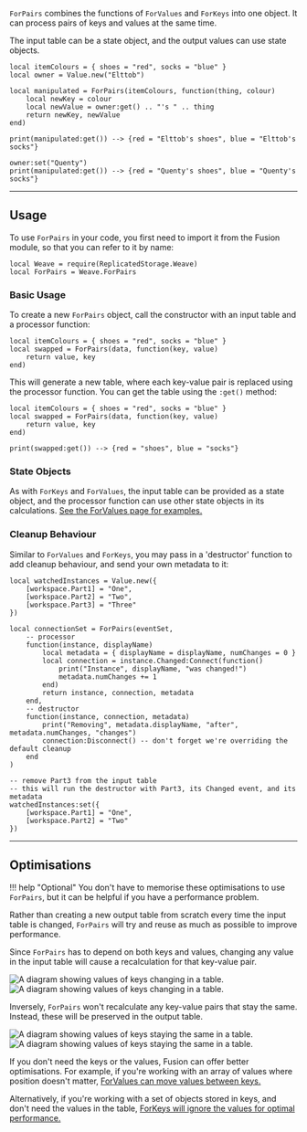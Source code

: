 `ForPairs` combines the functions of `ForValues` and `ForKeys` into one object.
It can process pairs of keys and values at the same time.

The input table can be a state object, and the output values can use state
objects.

```luau
local itemColours = { shoes = "red", socks = "blue" }
local owner = Value.new("Elttob")

local manipulated = ForPairs(itemColours, function(thing, colour)
	local newKey = colour
	local newValue = owner:get() .. "'s " .. thing
	return newKey, newValue
end)

print(manipulated:get()) --> {red = "Elttob's shoes", blue = "Elttob's socks"}

owner:set("Quenty")
print(manipulated:get()) --> {red = "Quenty's shoes", blue = "Quenty's socks"}
```

---

## Usage

To use `ForPairs` in your code, you first need to import it from the Fusion
module, so that you can refer to it by name:

```luau linenums="1"
local Weave = require(ReplicatedStorage.Weave)
local ForPairs = Weave.ForPairs
```

### Basic Usage

To create a new `ForPairs` object, call the constructor with an input table and
a processor function:

```luau
local itemColours = { shoes = "red", socks = "blue" }
local swapped = ForPairs(data, function(key, value)
	return value, key
end)
```

This will generate a new table, where each key-value pair is replaced using the
processor function. You can get the table using the `:get()` method:

```luau hl_lines="6"
local itemColours = { shoes = "red", socks = "blue" }
local swapped = ForPairs(data, function(key, value)
	return value, key
end)

print(swapped:get()) --> {red = "shoes", blue = "socks"}
```

### State Objects

As with `ForKeys` and `ForValues`, the input table can be provided as a state
object, and the processor function can use other state objects in its
calculations. [See the ForValues page for examples.](./forvalues.md#state-objects)

### Cleanup Behaviour

Similar to `ForValues` and `ForKeys`, you may pass in a 'destructor' function to
add cleanup behaviour, and send your own metadata to it:

```luau
local watchedInstances = Value.new({
	[workspace.Part1] = "One",
	[workspace.Part2] = "Two",
	[workspace.Part3] = "Three"
})

local connectionSet = ForPairs(eventSet,
	-- processor
	function(instance, displayName)
		local metadata = { displayName = displayName, numChanges = 0 }
		local connection = instance.Changed:Connect(function()
			print("Instance", displayName, "was changed!")
			metadata.numChanges += 1
		end)
		return instance, connection, metadata
	end,
	-- destructor
	function(instance, connection, metadata)
		print("Removing", metadata.displayName, "after", metadata.numChanges, "changes")
		connection:Disconnect() -- don't forget we're overriding the default cleanup
	end
)

-- remove Part3 from the input table
-- this will run the destructor with Part3, its Changed event, and its metadata
watchedInstances:set({
	[workspace.Part1] = "One",
	[workspace.Part2] = "Two"
})
```

---

## Optimisations

!!! help "Optional"
You don't have to memorise these optimisations to use `ForPairs`, but it
can be helpful if you have a performance problem.

Rather than creating a new output table from scratch every time the input table
is changed, `ForPairs` will try and reuse as much as possible to improve
performance.

Since `ForPairs` has to depend on both keys and values, changing any value in
the input table will cause a recalculation for that key-value pair.

![A diagram showing values of keys changing in a table.](Optimisation-KeyValueChange-Dark.svg#only-dark)
![A diagram showing values of keys changing in a table.](Optimisation-KeyValueChange-Light.svg#only-light)

Inversely, `ForPairs` won't recalculate any key-value pairs that stay the same.
Instead, these will be preserved in the output table.

![A diagram showing values of keys staying the same in a table.](Optimisation-KeyValuePreserve-Dark.svg#only-dark)
![A diagram showing values of keys staying the same in a table.](Optimisation-KeyValuePreserve-Light.svg#only-light)

If you don't need the keys or the values, Fusion can offer better optimisations.
For example, if you're working with an array of values where position doesn't
matter, [ForValues can move values between keys.](./forvalues.md#optimisations)

Alternatively, if you're working with a set of objects stored in keys, and don't
need the values in the table,
[ForKeys will ignore the values for optimal performance.](./forkeys.md#optimisations)
